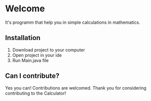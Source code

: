 # Welcome 
It's programm that help you in simple calculations in mathematics. 

## Installation
1. Download project to your computer 
2. Open project in your ide 
3. Run Main.java file

## Can I contribute?

Yes you can!  Contributions are welcomed. Thank you for considering contributing to the Calculator!
